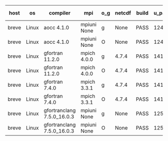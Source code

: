 

| host     | os       | compiler                              | mpi                      | o_g        | netcdf        | build       | u_pass          | u_fail          | s_pass            | s_fail            | e_pass             | e_fail             | nuopc_pass       | nuopc_fail       | artifacts link          |
|----------|----------|---------------------------------------|--------------------------|------------|---------------|-------------|-----------------|-----------------|-------------------|-------------------|--------------------|--------------------|------------------|------------------|-------------------------|
| breve | Linux | aocc 4.1.0 | mpiuni None  | g | None  | PASS | 12495 | 26 | 8 | 0 | 44 | 0 | None | None | <a href="https://github.com/esmf-org/esmf-test-artifacts/tree/129f7eb588c1dceaa7b25915c417db6ae7a589e3/develop/aocc/4.1.0/g/mpiuni/None" target="_blank">129f7eb</a> | 
| breve | Linux | aocc 4.1.0 | mpiuni None  | O | None  | PASS | 12495 | 26 | 8 | 0 | 44 | 0 | None | None | <a href="https://github.com/esmf-org/esmf-test-artifacts/tree/b3071aaad316ca9636195844513161de2f058204/develop/aocc/4.1.0/O/mpiuni/None" target="_blank">b3071aa</a> | 
| breve | Linux | gfortran 11.2.0 | mpich 4.0.0  | g | 4.7.4  | PASS | 14189 | 0 | 50 | 0 | 81 | 0 | 51 | 0 | <a href="https://github.com/esmf-org/esmf-test-artifacts/tree/c06e4c4077b964dcddccd58f69330ac6993a6f06/develop/gfortran/11.2.0/g/mpich/4.0.0" target="_blank">c06e4c4</a> | 
| breve | Linux | gfortran 11.2.0 | mpich 4.0.0  | O | 4.7.4  | PASS | 14189 | 0 | 50 | 0 | 81 | 0 | 51 | 0 | <a href="https://github.com/esmf-org/esmf-test-artifacts/tree/f010c48198aef7249bbb1d6ba678637e1a6c9cbc/develop/gfortran/11.2.0/O/mpich/4.0.0" target="_blank">f010c48</a> | 
| breve | Linux | gfortran 7.4.0 | mpich 3.3.1  | g | 4.7.4  | PASS | 14189 | 0 | 50 | 0 | 81 | 0 | 51 | 0 | <a href="https://github.com/esmf-org/esmf-test-artifacts/tree/f86e64d91ce8efcd00fe307d0024259a106c42d6/develop/gfortran/7.4.0/g/mpich/3.3.1" target="_blank">f86e64d</a> | 
| breve | Linux | gfortran 7.4.0 | mpich 3.3.1  | O | 4.7.4  | PASS | 14189 | 0 | 50 | 0 | 81 | 0 | 51 | 0 | <a href="https://github.com/esmf-org/esmf-test-artifacts/tree/9ca7a5902aab0f0fe80b45fe35d4f88110f8ea6f/develop/gfortran/7.4.0/O/mpich/3.3.1" target="_blank">9ca7a59</a> | 
| breve | Linux | gfortranclang 7.5.0_16.0.3 | mpiuni None  | g | None  | PASS | 12521 | 0 | 8 | 0 | 44 | 0 | None | None | <a href="https://github.com/esmf-org/esmf-test-artifacts/tree/1eda561baad8299ea4c880beb1387964dfca1625/develop/gfortranclang/7.5.0_16.0.3/g/mpiuni/None" target="_blank">1eda561</a> | 
| breve | Linux | gfortranclang 7.5.0_16.0.3 | mpiuni None  | O | None  | PASS | 12521 | 0 | 8 | 0 | 44 | 0 | None | None | <a href="https://github.com/esmf-org/esmf-test-artifacts/tree/6708a475e17753ffd212ab4af913d75ad788f2cc/develop/gfortranclang/7.5.0_16.0.3/O/mpiuni/None" target="_blank">6708a47</a> | 
